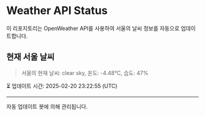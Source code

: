 
# Weather API Status

이 리포지토리는 OpenWeather API를 사용하여 서울의 날씨 정보를 자동으로 업데이트합니다.

## 현재 서울 날씨
> 서울의 현재 날씨: clear sky, 온도: -4.48°C, 습도: 47%

⏳ 업데이트 시간: 2025-02-20 23:22:55 (UTC)

---
자동 업데이트 봇에 의해 관리됩니다.
